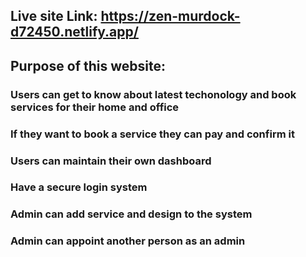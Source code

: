## Live site Link: https://zen-murdock-d72450.netlify.app/

## Purpose of this website:

### Users can get to know about latest techonology and book services for their home and office
### If they want to book a service they can pay and confirm it
### Users can maintain their own dashboard
### Have a secure login system
### Admin can add service and design to the system
### Admin can appoint another person as an admin

